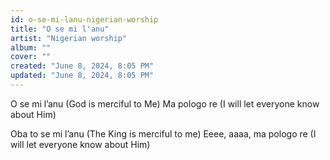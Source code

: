 ```yaml
---
id: o-se-mi-lanu-nigerian-worship
title: "O se mi l'anu"
artist: "Nigerian worship"
album: ""
cover: ""
created: "June 8, 2024, 8:05 PM"
updated: "June 8, 2024, 8:05 PM"
---
```


O se mi l’anu
(God is merciful to Me)
Ma pologo re
(I will let everyone know about Him)

Oba to se mi l’anu
(The King is merciful to me)
Eeee, aaaa, ma pologo re
(I will let everyone know about Him)